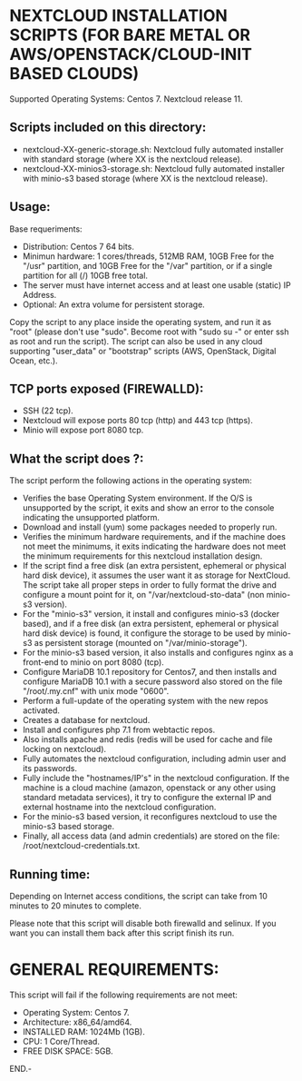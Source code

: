 # NEXTCLOUD INSTALLATION SCRIPTS (FOR BARE METAL OR AWS/OPENSTACK/CLOUD-INIT BASED CLOUDS)

Supported Operating Systems: Centos 7. Nextcloud release 11.


## Scripts included on this directory:

- nextcloud-XX-generic-storage.sh: Nextcloud fully automated installer with standard storage (where XX is the nextcloud release).
- nextcloud-XX-minios3-storage.sh: Nextcloud fully automated installer with minio-s3 based storage (where XX is the nextcloud release).


## Usage:

Base requeriments:

- Distribution: Centos 7 64 bits.
- Minimun hardware: 1 cores/threads, 512MB RAM, 10GB Free for the "/usr" partition, and 10GB Free for the "/var" partition, or if a single partition for all (/) 10GB free total.
- The server must have internet access and at least one usable (static) IP Address.
- Optional: An extra volume for persistent storage.

Copy the script to any place inside the operating system, and run it as "root" (please don't use "sudo". Become root with "sudo su -" or enter ssh as root and run the script).
The script can also be used in any cloud supporting "user_data" or "bootstrap" scripts (AWS, OpenStack, Digital Ocean, etc.).


## TCP ports exposed (FIREWALLD):

- SSH (22 tcp).
- Nextcloud will expose ports 80 tcp (http) and 443 tcp (https).
- Minio will expose port 8080 tcp.


## What the script does ?:

The script perform the following actions in the operating system:

- Verifies the base Operating System environment. If the O/S is unsupported by the script, it exits and show an error to the console indicating the unsupported platform.
- Download and install (yum) some packages needed to properly run.
- Verifies the minimum hardware requirements, and if the machine does not meet the minimums, it exits indicating the hardware does not meet the minimum requirements for this nextcloud installation design.
- If the script find a free disk (an extra persistent, ephemeral or physical hard disk device), it assumes the user want it as storage for NextCloud. The script take all proper steps in order to fully format the drive and configure a mount point for it, on "/var/nextcloud-sto-data" (non minio-s3 version).
- For the "minio-s3" version, it install and configures minio-s3 (docker based), and if a free disk (an extra persistent, ephemeral or physical hard disk device) is found, it configure the storage to be used by minio-s3 as persistent storage (mounted on "/var/minio-storage").
- For the minio-s3 based version, it also installs and configures nginx as a front-end to minio on port 8080 (tcp).
- Configure MariaDB 10.1 repository for Centos7, and then installs and configure MariaDB 10.1 with a secure password also stored on the file "/root/.my.cnf" with unix mode "0600".
- Perform a full-update of the operating system with the new repos activated.
- Creates a database for nextcloud.
- Install and configures php 7.1 from webtactic repos.
- Also installs apache and redis (redis will be used for cache and file locking on nextcloud).
- Fully automates the nextcloud configuration, including admin user and its passwords.
- Fully include the "hostnames/IP's" in the nextcloud configuration. If the machine is a cloud machine (amazon, openstack or any other using standard metadata services), it try to configure the external IP and external hostname into the nextcloud configuration.
- For the minio-s3 based version, it reconfigures nextcloud to use the minio-s3 based storage.
- Finally, all access data (and admin credentials) are stored on the file: /root/nextcloud-credentials.txt.

## Running time:

Depending on Internet access conditions, the script can take from 10 minutes to 20 minutes to complete.

Please note that this script will disable both firewalld and selinux. If you want you can install them back after this script finish its run.


# GENERAL REQUIREMENTS:

This script will fail if the following requirements are not meet:

- Operating System: Centos 7.
- Architecture: x86_64/amd64.
- INSTALLED RAM: 1024Mb (1GB).
- CPU: 1 Core/Thread.
- FREE DISK SPACE: 5GB.


END.-
